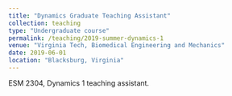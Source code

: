 ```yaml
---
title: "Dynamics Graduate Teaching Assistant"
collection: teaching
type: "Undergraduate course"
permalink: /teaching/2019-summer-dynamics-1
venue: "Virginia Tech, Biomedical Engineering and Mechanics"
date: 2019-06-01
location: "Blacksburg, Virginia"
---
```


ESM 2304, Dynamics 1 teaching assistant. 
